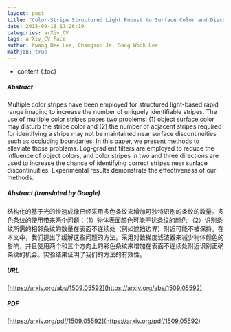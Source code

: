 ```yaml
---
layout: post
title: "Color-Stripe Structured Light Robust to Surface Color and Discontinuity"
date: 2015-09-18 11:26:19
categories: arXiv_CV
tags: arXiv_CV Face
author: Kwang Hee Lee, Changsoo Je, Sang Wook Lee
mathjax: true
---
```


* content
{:toc}

##### Abstract
Multiple color stripes have been employed for structured light-based rapid range imaging to increase the number of uniquely identifiable stripes. The use of multiple color stripes poses two problems: (1) object surface color may disturb the stripe color and (2) the number of adjacent stripes required for identifying a stripe may not be maintained near surface discontinuities such as occluding boundaries. In this paper, we present methods to alleviate those problems. Log-gradient filters are employed to reduce the influence of object colors, and color stripes in two and three directions are used to increase the chance of identifying correct stripes near surface discontinuities. Experimental results demonstrate the effectiveness of our methods.

##### Abstract (translated by Google)
结构化的基于光的快速成像已经采用多色条纹来增加可独特识别的条纹的数量。多色条纹的使用带来两个问题：（1）物体表面颜色可能干扰条纹的颜色;（2）识别条纹所需的相邻条纹的数量在表面不连续处（例如遮挡边界）附近可能不被保持。在本文中，我们提出了缓解这些问题的方法。采用对数梯度滤波器来减少物体颜色的影响，并且使用两个和三个方向上的彩色条纹来增加在表面不连续处附近识别正确条纹的机会。实验结果证明了我们的方法的有效性。

##### URL
[https://arxiv.org/abs/1509.05592](https://arxiv.org/abs/1509.05592)

##### PDF
[https://arxiv.org/pdf/1509.05592](https://arxiv.org/pdf/1509.05592)

